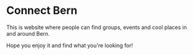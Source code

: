 <h1>
    Connect Bern
</h1>

<p>
    This is website where people can find groups, events and cool places in and around Bern.
</p>

<p>
    Hope you enjoy it and find what you're looking for!
</p>